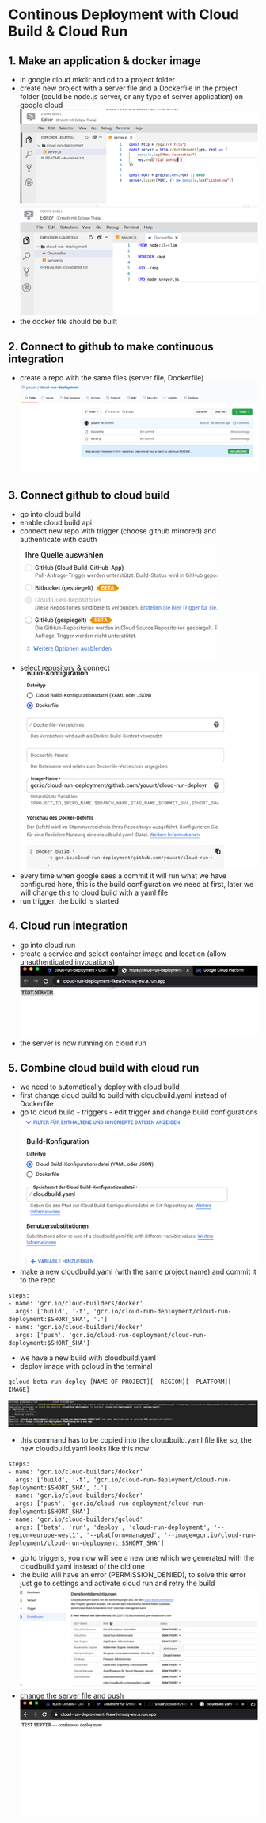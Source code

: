 # Continous Deployment with Cloud Build & Cloud Run

## 1. Make an application & docker image
- in google cloud mkdir and cd to a project folder
- create new project with a server file and a Dockerfile in the project folder (could be node.js server, or any type of server application) on google cloud
![](images/1/server.png)
![](images/1/dockerfile.png)
- the docker file should be built

## 2. Connect to github to make continuous integration
- create a repo with the same files (server file, Dockerfile)
![](images/2/git.png)

## 3. Connect github to cloud build
- go into cloud build
- enable cloud build api
- connect new repo with trigger (choose github mirrored) and authenticate with oauth
![](images/3/mirror.png)
- select repository & connect 
![](images/3/docker.png)
- every time when google sees a commit it will run what we have configured here, this is the build configuration we need at first, later we will change this to cloud build with a yaml file
- run trigger, the build is started 
## 4. Cloud run integration
- go into cloud run
- create a service and select container image and location (allow unauthenticated invocations)
![](images/4/server.png)
- the server is now running on cloud run

## 5. Combine cloud build with cloud run
- we need to automatically deploy with cloud build 
- first change cloud build to build with cloudbuild.yaml instead of Dockerfile
- go to cloud build - triggers - edit trigger and change build configurations
![](images/5/cloudbuild.png)
- make a new cloudbuild.yaml (with the same project name) and commit it to the repo

```shell
steps:
- name: 'gcr.io/cloud-builders/docker'
  args: ['build', '-t', 'gcr.io/cloud-run-deployment/cloud-run-deployment:$SHORT_SHA', '.']
- name: 'gcr.io/cloud-builders/docker'
  args: ['push', 'gcr.io/cloud-run-deployment/cloud-run-deployment:$SHORT_SHA']
```
- we have a new build with cloudbuild.yaml
- deploy image with gcloud in the terminal

```shell
gcloud beta run deploy [NAME-OF-PROJECT][--REGION][--PLATFORM][--IMAGE]
```
![](images/5/terminal.png)

- this command has to be copied into the cloudbuild.yaml file like so, the new cloudbuild.yaml looks like this now:

```shell
steps:
- name: 'gcr.io/cloud-builders/docker'
  args: ['build', '-t', 'gcr.io/cloud-run-deployment/cloud-run-deployment:$SHORT_SHA', '.']
- name: 'gcr.io/cloud-builders/docker'
  args: ['push', 'gcr.io/cloud-run-deployment/cloud-run-deployment:$SHORT_SHA']
- name: 'gcr.io/cloud-builders/gcloud'
  args: ['beta', 'run', 'deploy', 'cloud-run-deployment', '--region=europe-west1', '--platform=managed', '--image=gcr.io/cloud-run-deployment/cloud-run-deployment:$SHORT_SHA']
```
- go to triggers, you now will see a new one which we generated with the cloudbuild.yaml instead of the old one
- the build will have an error (PERMISSION_DENIED), to solve this error just go to settings and activate cloud run and retry the build
![](images/5/activate.png)
- change the server file and push
![](images/5/test.png)
